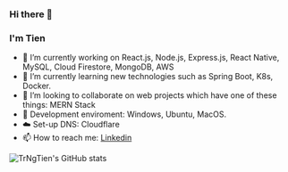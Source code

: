 ### Hi there 👋


### I'm Tien

- 🔭 I’m currently working on React.js, Node.js, Express.js, React Native, MySQL, Cloud Firestore, MongoDB, AWS 
- 🌱 I’m currently learning new technologies such as Spring Boot, K8s, Docker.
- 👯 I’m looking to collaborate on web projects which have one of these things: MERN Stack
- 🤔 Development enviroment: Windows, Ubuntu, MacOS.
- ☁️ Set-up DNS: Cloudflare
- 📫 How to reach me: [Linkedin](https://www.linkedin.com/in/trngtien/)





![TrNgTien's GitHub stats](https://github-readme-stats.vercel.app/api?username=TrNgTien&show_icons=true&theme=transparent)

